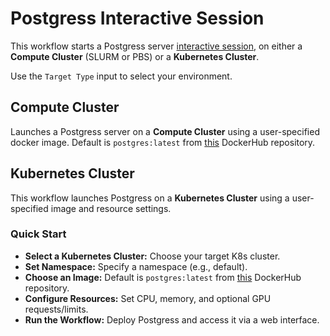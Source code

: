 # Postgress Interactive Session
This workflow starts a Postgress server [interactive session](https://github.com/parallelworks/interactive_session/blob/main/README-v3.md), on either a **Compute Cluster** (SLURM or PBS) or a **Kubernetes Cluster**.

Use the `Target Type` input to select your environment.

## Compute Cluster
Launches a Postgress server on a **Compute Cluster** using a user-specified docker image. Default is `postgres:latest` from [this](https://hub.docker.com/_/postgres) DockerHub repository.

## Kubernetes Cluster
This workflow launches Postgress on a **Kubernetes Cluster** using a user-specified image and resource settings. 

### Quick Start
- **Select a Kubernetes Cluster:** Choose your target K8s cluster.
- **Set Namespace:** Specify a namespace (e.g., default).
- **Choose an Image:** Default is `postgres:latest` from [this](https://hub.docker.com/_/postgres) DockerHub repository.
- **Configure Resources:** Set CPU, memory, and optional GPU requests/limits.
- **Run the Workflow:** Deploy Postgress and access it via a web interface.




